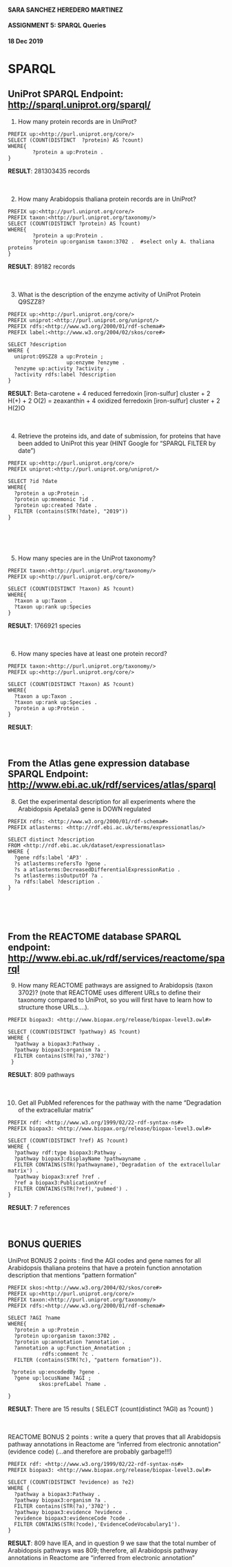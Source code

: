 #### SARA SANCHEZ HEREDERO MARTINEZ
#### ASSIGNMENT 5: SPARQL Queries
#### 18 Dec 2019

# SPARQL

## UniProt SPARQL Endpoint: http://sparql.uniprot.org/sparql/

1. How many protein records are in UniProt? 
```
PREFIX up:<http://purl.uniprot.org/core/> 
SELECT (COUNT(DISTINCT  ?protein) AS ?count)
WHERE{ 
        ?protein a up:Protein .
}
```
**RESULT**: 281303435 records 
<br/><br/><br/>


2. How many Arabidopsis thaliana protein records are in UniProt? 
```
PREFIX up:<http://purl.uniprot.org/core/> 
PREFIX taxon:<http://purl.uniprot.org/taxonomy/> 
SELECT (COUNT(DISTINCT ?protein) AS ?count)
WHERE{ 
        ?protein a up:Protein .
        ?protein up:organism taxon:3702 .  #select only A. thaliana proteins
}

```
**RESULT**: 89182 records 
<br/><br/><br/>


3. What is the description of the enzyme activity of UniProt Protein Q9SZZ8? 
```
PREFIX up:<http://purl.uniprot.org/core/> 
PREFIX uniprot:<http://purl.uniprot.org/uniprot/> 
PREFIX rdfs:<http://www.w3.org/2000/01/rdf-schema#> 
PREFIX label:<http://www.w3.org/2004/02/skos/core#>

SELECT ?description
WHERE {
  uniprot:Q9SZZ8 a up:Protein ;
                   up:enzyme ?enzyme .  
  ?enzyme up:activity ?activity .
  ?activity rdfs:label ?description
}
```
**RESULT**: Beta-carotene + 4 reduced ferredoxin [iron-sulfur] cluster + 2 H(+) + 2 O(2) = zeaxanthin + 4 oxidized ferredoxin [iron-sulfur] cluster + 2 H(2)O
<br/><br/><br/>



4. Retrieve the proteins ids, and date of submission, for proteins that have been added to UniProt this year (HINT Google for “SPARQL FILTER by date”)
```
PREFIX up:<http://purl.uniprot.org/core/> 
PREFIX uniprot:<http://purl.uniprot.org/uniprot/> 

SELECT ?id ?date
WHERE{
  ?protein a up:Protein . 
  ?protein up:mnemonic ?id .
  ?protein up:created ?date .
  FILTER (contains(STR(?date), "2019"))
}
```
<br/><br/><br/>


5. How many species are in the UniProt taxonomy? 
```
PREFIX taxon:<http://purl.uniprot.org/taxonomy/> 
PREFIX up:<http://purl.uniprot.org/core/> 

SELECT (COUNT(DISTINCT ?taxon) AS ?count)
WHERE{
  ?taxon a up:Taxon .
  ?taxon up:rank up:Species 
}
```
**RESULT**: 1766921 species
<br/><br/><br/>


6. How many species have at least one protein record? 
```
PREFIX taxon:<http://purl.uniprot.org/taxonomy/> 
PREFIX up:<http://purl.uniprot.org/core/> 

SELECT (COUNT(DISTINCT ?taxon) AS ?count)
WHERE{
  ?taxon a up:Taxon .
  ?taxon up:rank up:Species .
  ?protein a up:Protein .  
}
```
**RESULT**: 
<br/><br/><br/>

## From the Atlas gene expression database SPARQL Endpoint: http://www.ebi.ac.uk/rdf/services/atlas/sparql


8. Get the experimental description for all experiments where the Arabidopsis Apetala3 gene is DOWN regulated
```
PREFIX rdfs: <http://www.w3.org/2000/01/rdf-schema#>
PREFIX atlasterms: <http://rdf.ebi.ac.uk/terms/expressionatlas/>

SELECT distinct ?description
FROM <http://rdf.ebi.ac.uk/dataset/expressionatlas>
WHERE {            
  ?gene rdfs:label 'AP3' .
  ?s atlasterms:refersTo ?gene .
  ?s a atlasterms:DecreasedDifferentialExpressionRatio .
  ?s atlasterms:isOutputOf ?a .
  ?a rdfs:label ?description .
}
```
<br/><br/><br/>

## From the REACTOME database SPARQL endpoint: http://www.ebi.ac.uk/rdf/services/reactome/sparql

9. How many REACTOME pathways are assigned to Arabidopsis (taxon 3702)? (note that REACTOME uses different URLs to define their taxonomy compared to UniProt, so you will first have to learn how to structure those URLs….). 
```
PREFIX biopax3: <http://www.biopax.org/release/biopax-level3.owl#>

SELECT (COUNT(DISTINCT ?pathway) AS ?count)
WHERE {
  ?pathway a biopax3:Pathway .
  ?pathway biopax3:organism ?a .
  FILTER contains(STR(?a),'3702')
 }  
```
**RESULT**: 809 pathways
<br/><br/><br/>

10. Get all PubMed references for the pathway with the name “Degradation of the extracellular matrix”
```
PREFIX rdf: <http://www.w3.org/1999/02/22-rdf-syntax-ns#>
PREFIX biopax3: <http://www.biopax.org/release/biopax-level3.owl#>

SELECT (COUNT(DISTINCT ?ref) AS ?count)
WHERE {
  ?pathway rdf:type biopax3:Pathway .
  ?pathway biopax3:displayName ?pathwayname .
  FILTER CONTAINS(STR(?pathwayname),'Degradation of the extracellular matrix') .
  ?pathway biopax3:xref ?ref .
  ?ref a biopax3:PublicationXref .
  FILTER CONTAINS(STR(?ref),'pubmed') .
}
```
**RESULT**: 7 references
<br/><br/><br/>


## BONUS QUERIES


UniProt BONUS 2 points : find the AGI codes and gene names for all Arabidopsis thaliana proteins that have a protein function annotation description that mentions “pattern formation”
```
PREFIX skos:<http://www.w3.org/2004/02/skos/core#> 
PREFIX up:<http://purl.uniprot.org/core/> 
PREFIX taxon:<http://purl.uniprot.org/taxonomy/> 
PREFIX rdfs:<http://www.w3.org/2000/01/rdf-schema#> 

SELECT ?AGI ?name
WHERE{ 
  ?protein a up:Protein .
  ?protein up:organism taxon:3702 . 
  ?protein up:annotation ?annotation .
  ?annotation a up:Function_Annotation ;
           rdfs:comment ?c .
  FILTER (contains(STR(?c), "pattern formation")).

 ?protein up:encodedBy ?gene .
  ?gene up:locusName ?AGI ; 
     	  skos:prefLabel ?name . 

}
```
**RESULT**: There are 15 results ( SELECT (count(distinct ?AGI) as ?count) )
<br/><br/><br/>


REACTOME BONUS 2 points : write a query that proves that all Arabidopsis pathway annotations in Reactome are “inferred from electronic annotation” (evidence code) (...and therefore are probably garbage!!!)
```
PREFIX rdf: <http://www.w3.org/1999/02/22-rdf-syntax-ns#>
PREFIX biopax3: <http://www.biopax.org/release/biopax-level3.owl#>

SELECT (COUNT(DISTINCT ?evidence) as ?e2)
WHERE {
  ?pathway a biopax3:Pathway .
  ?pathway biopax3:organism ?a .
  FILTER contains(STR(?a),'3702') . 
  ?pathway biopax3:evidence ?evidence . 
  ?evidence biopax3:evidenceCode ?code .
  FILTER CONTAINS(STR(?code),'EvidenceCodeVocabulary1').   
}
```
**RESULT**: 809 have IEA, and in question 9 we saw that the total number of Arabidopsis pathways was 809; therefore, all Arabidopsis pathway annotations in Reactome are “inferred from electronic annotation”
